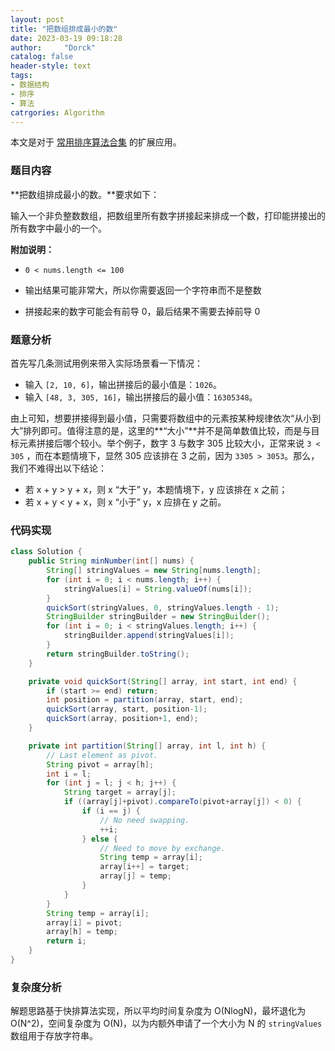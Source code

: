 ```yaml
---
layout: post
title: "把数组排成最小的数"
date: 2023-03-19 09:18:28
author:     "Dorck"
catalog: false
header-style: text
tags: 
- 数据结构
- 排序
- 算法
catrgories: Algorithm
---
```


本文是对于 [常用排序算法合集](https://dorck.cn/2022/03/19/sort-collections/) 的扩展应用。

### 题目内容

**把数组排成最小的数。**要求如下：

输入一个非负整数数组，把数组里所有数字拼接起来排成一个数，打印能拼接出的所有数字中最小的一个。

**附加说明：**

- `0 < nums.length <= 100`

- 输出结果可能非常大，所以你需要返回一个字符串而不是整数
- 拼接起来的数字可能会有前导 0，最后结果不需要去掉前导 0

### 题意分析

首先写几条测试用例来带入实际场景看一下情况：

- 输入 `[2, 10, 6]`，输出拼接后的最小值是：`1026`。
- 输入 `[48, 3, 305, 16]`，输出拼接后的最小值：`16305348`。

由上可知，想要拼接得到最小值，只需要将数组中的元素按某种规律依次“从小到大”排列即可。值得注意的是，这里的**“大小”**并不是简单数值比较，而是与目标元素拼接后哪个较小。举个例子，数字 3 与数字 305 比较大小，正常来说 `3 < 305` ，而在本题情境下，显然 305 应该排在 3 之前，因为 `3305 > 3053`。那么，我们不难得出以下结论：

- 若 x + y > y + x，则 x “大于” y，本题情境下，y 应该排在 x 之前；
- 若 x + y < y + x，则 x “小于” y，x 应排在 y 之前。

### 代码实现

```java
class Solution {
    public String minNumber(int[] nums) {
        String[] stringValues = new String[nums.length];
        for (int i = 0; i < nums.length; i++) {
            stringValues[i] = String.valueOf(nums[i]);
        }
        quickSort(stringValues, 0, stringValues.length - 1);
        StringBuilder stringBuilder = new StringBuilder();
        for (int i = 0; i < stringValues.length; i++) {
            stringBuilder.append(stringValues[i]);
        }
        return stringBuilder.toString();
    }

    private void quickSort(String[] array, int start, int end) {
        if (start >= end) return;
        int position = partition(array, start, end);
        quickSort(array, start, position-1);
        quickSort(array, position+1, end);
    }

    private int partition(String[] array, int l, int h) {
        // Last element as pivot.
        String pivot = array[h];
        int i = l;
        for (int j = l; j < h; j++) {
            String target = array[j];
            if ((array[j]+pivot).compareTo(pivot+array[j]) < 0) {
                if (i == j) {
                    // No need swapping.
                    ++i;
                } else {
                    // Need to move by exchange.
                    String temp = array[i];
                    array[i++] = target;
                    array[j] = temp;
                }
            }
        }
        String temp = array[i];
        array[i] = pivot;
        array[h] = temp;
        return i;
    }
}
```

### 复杂度分析

解题思路基于快排算法实现，所以平均时间复杂度为 O(NlogN)，最坏退化为 O(N^2)，空间复杂度为 O(N)，以为内额外申请了一个大小为 N 的 `stringValues` 数组用于存放字符串。
